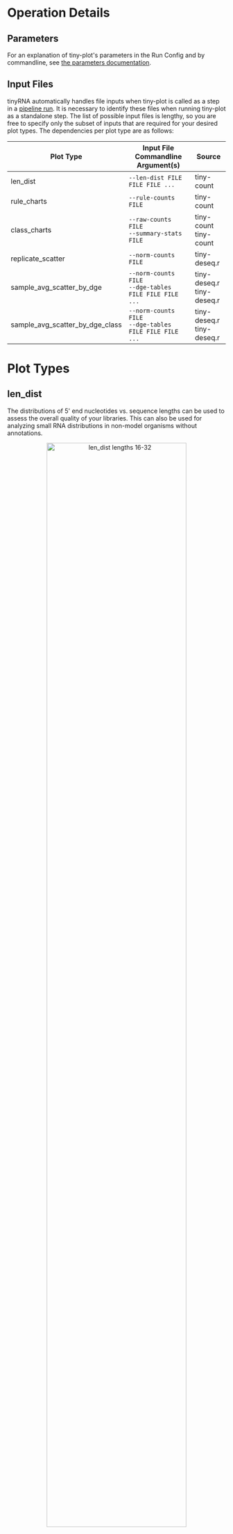 # Operation Details

## Parameters
For an explanation of tiny-plot's parameters in the Run Config and by commandline, see [the parameters documentation](Parameters.md#tiny-plot).

## Input Files
tinyRNA automatically handles file inputs when tiny-plot is called as a step in a [pipeline run](Pipeline.md). It is necessary to identify these files when running tiny-plot as a standalone step. The list of possible input files is lengthy, so you are free to specify only the subset of inputs that are required for your desired plot types. The dependencies per plot type are as follows:

| Plot Type                       | Input File Commandline Argument(s)                         | Source                        |
|---------------------------------|------------------------------------------------------------|-------------------------------|
| len_dist                        | `--len-dist FILE FILE FILE ...`                            | tiny-count                    |
| rule_charts                     | `--rule-counts FILE`                                       | tiny-count                    |
| class_charts                    | `--raw-counts FILE`</br>`--summary-stats FILE`             | tiny-count</br>tiny-count     |
| replicate_scatter               | `--norm-counts FILE`                                       | tiny-deseq.r                  |
| sample_avg_scatter_by_dge       | `--norm-counts FILE`</br>`--dge-tables FILE FILE FILE ...` | tiny-deseq.r</br>tiny-deseq.r |
| sample_avg_scatter_by_dge_class | `--norm-counts FILE`</br>`--dge-tables FILE FILE FILE ...` | tiny-deseq.r</br>tiny-deseq.r |

# Plot Types

## len_dist
The distributions of 5' end nucleotides vs. sequence lengths can be used to assess the overall quality of your libraries. This can also be used for analyzing small RNA distributions in non-model organisms without annotations.

<p float="left" align="center">
    <img src="../images/plots/len_dist.jpg" width="80%" alt="len_dist lengths 16-32"/>
</p>



#### Subtypes
Two plots are produced for each replicate:
- Distribution of _Mapped Reads_, which are counted for every alignment reported in tiny-count's input SAM files
- Distribution of _Assigned Reads_, which are counted at each alignment where at least one overlapping feature passed selection and was assigned a portion of the sequence's original counts

#### Length Bounds
Lengths are plotted over a continuous range, even if an intermediate length was not observed, and the bounds of this range can be assigned automatically or manually. Manual lengths can be assigned using [plot_len_dist_min and plot_len_dist_max](Parameters.md#bounds-for-len_dist-charts).

When tiny-plot is called as a step in a pipeline run, min and max bounds are determined independently in the following order of priority:
1. Manual assignment in the Run Config
2. From the corresponding _optional_ entries for fastp (`length_required` and `length_limit`) in the Run Config
3. Automatic assignment from the data. Bounds are determined by considering the min/max lengths across all libraries such that all plots have the same bounds. This determination is performed separately for each plot subtype.

When tiny-plot is called as a standalone step, orders 1 and 3 are used. Manual assignment is performed via the equivalent commandline arguments in order 1.

#### Non-Nucleotide Bases
Placeholder bases, e.g. N, will be reported if they are encountered at the 5' end. Otherwise only the 4 standard bases are reported.



## rule_charts
Counts are assigned only to the features that meet selection criteria at each alignment locus. It is useful to see how each selection rule contributed to the overall assignment of counts. The rule_charts plot type shows the percentage of _mapped reads_ that each rule contributed to the total _assigned reads_.

<p float="left" align="center">
    <img src="../images/plots/rule_chart.jpg" width="80%" alt="rule_chart with 11 rules"/>
</p>

#### Rule Number
Rules are referred to by their row number in the Features Sheet and the first non-header row is considered rule 0. Rule **N** represents the percentage of mapped reads that were unassigned. Sources of unassigned reads include:
- A lack of features passing selection at alignment loci
- Alignments which do not overlap with any features

#### Rule Chart Styles
Percentage label darkness and bar colors reflect the magnitude of the rule's contribution. Magnitude is always considered on a 0-100% scale, rather than scaling down to the chart's view limits. These styles cannot be changed using a plot stylesheet.



## class_charts
Features can have multiple classes associated with them, so it is useful to see the proportions of counts by class. The class_charts plot type shows the percentage of _mapped_ reads that were assigned to features by class. Each feature's associated classes are determined by the rules that it matched during Stage 1 selection, and is therefore determined by its GFF annotations.

<p float="left" align="center">
    <img src="../images/plots/class_chart.jpg" width="80%" alt="class_chart with 8 classes"/>
</p>

#### Class \_UNASSIGNED_
This category represents the percentage of mapped reads that weren't assigned to any features. Sources of unassigned reads include:
- A lack of features passing selection at alignment loci
- Alignments which do not overlap with any features

You can customize this label using the [unassigned class parameter.](Parameters.md#labels-for-class-related-plots)

#### Class \_UNKNOWN_
This category represents the percentage of mapped reads that matched rules which did not have a specified `Classify as...` value. You can customize this label using the [unknown class parameter.](Parameters.md#labels-for-class-related-plots)

#### Class Chart Styles
Proportions in rule_charts and class_charts are plotted using the same function. Styles are the same between the two. See [rule chart styles](#rule-chart-styles) for more info.



## replicate_scatter
Feature count comparisons between replicates can be used to assess the overall quality of your libraries. The replicate_scatter plot type shows these comparisons using DESeq2's normalized counts on Log<sub>2</sub> scale axes. A plot is produced for all replicate combinations in each sample group.

<p float="left" align="center">
    <img src="../images/plots/replicate_scatter.jpg" width="80%" alt="replicate_scatter"/>
</p>




## sample_avg_scatter_by_dge
Differential gene expression between sample groups can be visualized with this plot type. Normalized feature counts from DESeq2 are averaged across replicates for each sample and plotted on Log<sub>2</sub> scale axes. Features with significant expression levels will have their counts plotted with red points.

<p float="left" align="center">
    <img src="../images/plots/scatter_dge.jpg" width="80%" alt="sample_avg_scatter_by_dge"/>
</p>

#### Customization
The P value cutoff can be changed using the [Run Config or commandline arguments](Parameters.md#p-value). The control condition is plotted on the x-axis, but it must be specified in your Samples Sheet prior to running an end-to-end or `tiny recount` analysis. If using `tiny replot`, is not possible to change a no-control experiment to a control experiment and have these changes reflected in these plots. This is because tiny-deseq.r must be aware of the control condition in order to perform the proper directional comparisons.




## sample_avg_scatter_by_dge_class
The previous plot type can be extended to group and color differentially expressed features by class. Classes are sorted by abundance before plotting to maximize representation.

<p float="left" align="center">
    <img src="../images/plots/scatter_dge_class.jpg" width="100%" alt="sample_avg_scatter_by_dge_class"/>
</p>

>**Tip**: if you find that two groups of interest share proximity and are too similar in color, you can change the group's color with a modified Plot Stylesheet. The groups will be colored in the same order they are listed in the legend (not including P value outgroup), e.g. changing the color of the ERGO group means changing the 5th color in the `axes.prop_cycle` color cycler. See the [config file documentation](Configuration.md#plot-stylesheet-details) for more info about the Plot Stylesheet.